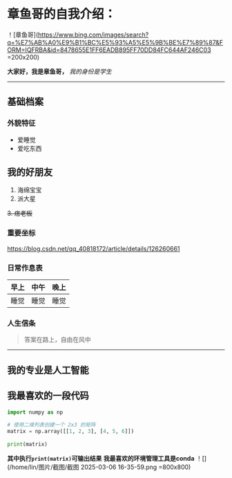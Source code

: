 # 章鱼哥的自我介绍：
！[章鱼哥](https://www.bing.com/images/search?q=%E7%AB%A0%E9%B1%BC%E5%93%A5%E5%9B%BE%E7%89%87&FORM=IQFRBA&id=8478655E1FF6EADB895FF70DD84FC644AF246C03 =200x200)

**大家好，我是章鱼哥，**
*我的身份是学生*

---
## 基础档案
### 外貌特征
* 爱睡觉
* 爱吃东西
## 我的好朋友
1. 海绵宝宝
2. 派大星

~~3. 痞老板~~
### 重要坐标
<https://blog.csdn.net/qq_40818172/article/details/126260661>
### 日常作息表
|早上|中午|晚上|
|:---:|:---:|:---:|
|睡觉|睡觉|睡觉|
### 人生信条
>答案在路上，自由在风中

---
## 我的专业是人工智能
## 我最喜欢的一段代码
```python
import numpy as np
 
# 使用二维列表创建一个 2x3 的矩阵
matrix = np.array([[1, 2, 3], [4, 5, 6]])
 
print(matrix)
```
**其中执行`print(matrix)`可输出结果**
**我最喜欢的环境管理工具是conda**
！[](/home/lin/图片/截图/截图 2025-03-06 16-35-59.png =800x800)